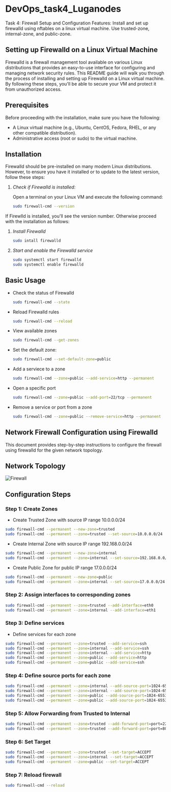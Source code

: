 # DevOps_task4_Luganodes
Task 4: Firewall Setup and Configuration Features:  Install and set up firewalld using nftables on a linux virtual machine. Use trusted-zone, internal-zone, and public-zone.

## Setting up Firewalld on a Linux Virtual Machine

Firewalld is a firewall management tool available on various Linux distributions that provides an easy-to-use interface for configuring and managing network security rules. This README guide will walk you through the process of installing and setting up Firewalld on a Linux virtual machine. By following these steps, you'll be able to secure your VM and protect it from unauthorized access.

## Prerequisites

Before proceeding with the installation, make sure you have the following:

- A Linux virtual machine (e.g., Ubuntu, CentOS, Fedora, RHEL, or any other compatible distribution).
- Administrative access (root or sudo) to the virtual machine.

## Installation

Firewalld should be pre-installed on many modern Linux distributions. However, to ensure you have it installed or to update to the latest version, follow these steps:

1. *Check if Firewalld is installed:*

   Open a terminal on your Linux VM and execute the following command:

   ```bash
   sudo firewall-cmd --version
If Firewlld is installed, you'll see the version number. Otherwise proceed with the installation as follows:
1. *Install Firewalld*
   ```bash
   sudo intall firewalld
   ```
2. *Start and enable the Firewalld service*
   ```bash
   sudo systemctl start firewalld
   sudo systemctl enable firewalld
   ```
## Basic Usage
- Check the status of Firewalld
   ```bash
   sudo firewall-cmd --state
   ```
- Reload Firewalld rules
   ```bash
   sudo firewall-cmd --reload
   ```
- View available zones
   ```bash
   sudo firewall-cmd --get-zones
   ```
- Set the default zone:
   ```bash
   sudo firewall-cmd --set-default-zone=public
   ```
- Add a serviece to a zone
   ```bash
   sudo firewall-cmd --zone=public --add-service=http --permanent
   ```
- Open a specific port
   ```bash
   sudo firewall-cmd --zone=public --add-port=22/tcp --permanent
   ```
- Remove a service or port from a zone
   ```bash
   sudo firewall-cmd --zone=public --remove-service=http --permanent
   ``` 

## Network Firewall Configuration using Firewalld

This document provides step-by-step instructions to configure the firewall using firewalld for the given network topology.

## Network Topology
![Firewall](C:\Users\Garvit\Downloads\firewall.png)


## Configuration Steps

### Step 1: Create Zones


- Create Trusted Zone with source IP range 10.0.0.0/24
 ```bash
sudo firewall-cmd --permanent --new-zone=trusted
sudo firewall-cmd --permanent --zone=trusted --set-source=10.0.0.0/24
```
- Create Internal Zone with source IP range 192.168.0.0/24
```bash
sudo firewall-cmd --permanent --new-zone=internal
sudo firewall-cmd --permanent --zone=internal --set-source=192.168.0.0/24
```

- Create Public Zone for public IP range 17.0.0.0/24
```bash
sudo firewall-cmd --permanent --new-zone=public
sudo firewall-cmd --permanent --zone=internal --set-source=17.0.0.0/24
```
### Step 2: Assign interfaces to corresponding zones
```bash
sudo firewall-cmd --permanent --zone=trusted --add-interface=eth0
sudo firewall-cmd --permanent --zone=internal --add-interface=eth1
```
### Step 3: Define services

- Define services for each zone
```bash
sudo firewall-cmd --permanent --zone=trusted --add-service=ssh
sudo firewall-cmd --permanent --zone=internal --add-service=ssh
sudo firewall-cmd --permanent --zone=internal --add-service=http
sudo firewall-cmd --permanent --zone=public --add-service=http
sudo firewall-cmd --permanent --zone=public --add-service=ssh
```

### Step 4: Define source ports for each zone
```bash
sudo firewall-cmd --permanent --zone=internal --add-source-port=1024-65535/tcp
sudo firewall-cmd --permanent --zone=internal --add-source-port=1024-65535/udp
sudo firewall-cmd --permanent --zone=public --add-source-port=1024-65535/tcp
sudo firewall-cmd --permanent --zone=public --add-source-port=1024-65535/udp
```
### Step 5: Allow Forwarding from Trusted to Internal
```bash
sudo firewall-cmd --permanent --zone=trusted --add-forward-port=port=22:proto=tcp:toport=22:toaddr=192.168.0.10
sudo firewall-cmd --permanent --zone=trusted --add-forward-port=port=80:proto=tcp:toport=80:toaddr=192.168.0.20
```
### Step 6: Set Target
```bash
sudo firewall-cmd --permanent --zone=trusted --set-target=ACCEPT
sudo firewall-cmd --permanent --zone=internal --set-target=ACCEPT
sudo firewall-cmd --permanent --zone=public --set-target=ACCEPT
```
### Step 7: Reload firewall 
```bash
sudo firewall-cmd --reload
```





   

   
